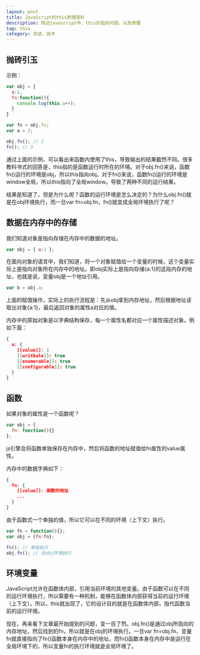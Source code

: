 ```yaml
---
layout: post
title: JavaScript的this原理简析
description: 简述javascript中，this的指向问题，以及原理
tag: this
category: 总结、技术
---
```

## 抛砖引玉

示例：

```javascript
var obj = {
  a:1,
  fn:function(){
    console.log(this.a++);
  }
}

var fn = obj.fn;
var a = 2;

obj.fn(); // 2
fn(); // 3
```

通过上面的示例，可以看出来函数内使用了this，导致输出的结果截然不同。很多教科书式的回答是，this指的是函数运行时所在的环境。对于obj.fn()来说，函数fn()运行的环境是obj，所以this指向obj。对于fn()来说，函数fn()运行的环境是window全局，所以this指向了全局window。导致了两种不同的运行结果。

结果是知道了，但是为什么呢？函数的运行环境是怎么决定的？为什么obj.fn()就是在obj环境执行，而一旦var fn=obj.fn，fn()就变成全局环境执行了呢？

## 数据在内存中的存储

我们知道对象是指向存储在内存中的数据的地址。

```javascript
var obj = { a:1 };
```

在面向对象的语言中，我们知道，将一个对象赋值给一个变量的时候，这个变量实际上是指向对象所在内存中的地址。即obj实际上是指向存储{a:1}的这段内存的地址，也就是说，变量obj是一个地址引用。

```javascript
var b = obj.a;
```

上面的赋值操作，实际上的执行流程是：先从obj拿到内存地址，然后根据地址读取出对象{a:1}，最后返回对象的属性a对应的值。

内存中的原始对象是以字典结构保存，每一个属性名都对应一个属性描述对象。例如下面：

```json
{
  a: {
    [[value]]: 1
    [[writbale]]: true
    [[enumerable]]: true
    [[configurable]]: true
  }
}
```

## 函数

如果对象的属性是一个函数呢？

```javascript
var obj = {
  fn: function(){}
};
```

js引擎会将函数单独保存在内存中，然后将函数的地址赋值给fn属性的value属性。

内存中的数据字典如下：

```json
{
  fn: {
    [[value]]: 函数的地址
    ...
  }
}
```

由于函数式一个单独的值，所以它可以在不同的环境（上下文）执行。

```javascript
var fn = function(){};
var obj = {fn:fn};

fn(); // 单独执行
obj.fn(); // 在obj环境执行
```

## 环境变量

JavaScript允许在函数体内部，引用当前环境的其他变量。由于函数可以在不同的运行环境执行，所以需要有一种机制，能够在函数体内部获得当前的运行环境（上下文）。所以，this就出现了，它的设计目的就是在函数体内部，指代函数当前的运行环境。

现在，再来看下文章最开始提到的问题，变一目了然。obj.fn()是通过obj所指向的内存地址，然后找到的fn，所以就是在obj的环境执行。一旦var fn=obj.fn，变量fn就直接指向了fn()函数本身在内存中的地址，而fn()函数本身在内存中是运行在全局环境下的，所以变量fn的执行环境就是全局环境了。